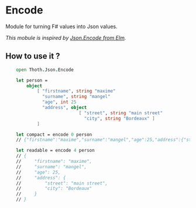 # Encode

Module for turning F# values into Json values.

*This mobule is inspired by [Json.Encode from Elm](http://package.elm-lang.org/packages/elm-lang/core/latest/Json-Encode).*

## How to use it ?

```fsharp
    open Thoth.Json.Encode

    let person =
        object
            [ "firstname", string "maxime"
              "surname", string "mangel"
              "age", int 25
              "address", object
                            [ "street", string "main street"
                              "city", string "Bordeaux" ]
            ]

    let compact = encode 0 person
    // {"firstname":"maxime","surname":"mangel","age":25,"address":{"street":"main street","city":"Bordeaux"}}

    let readable = encode 4 person
    // {
    //     "firstname": "maxime",
    //     "surname": "mangel",
    //     "age": 25,
    //     "address": {
    //         "street": "main street",
    //         "city": "Bordeaux"
    //     }
    // }
```
